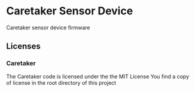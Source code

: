 Caretaker Sensor Device
=======================

Caretaker sensor device firmware

Licenses
--------

### Caretaker

The Caretaker code is licensed under the the MIT License
You find a copy of license in the root directory of this project
